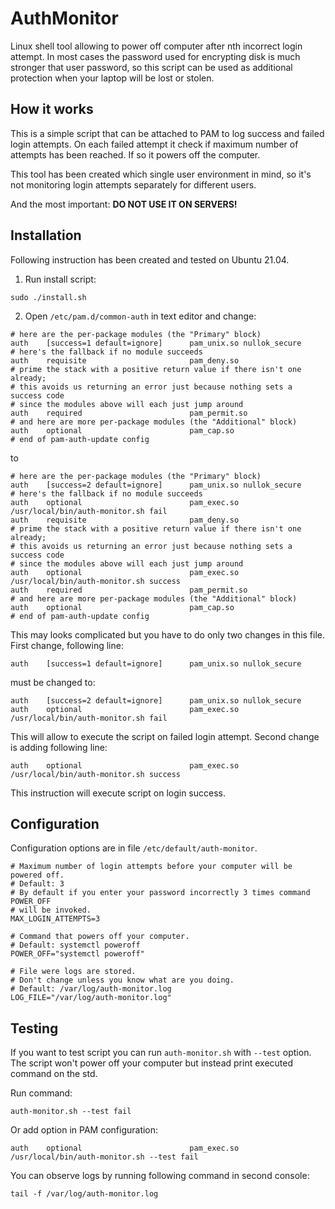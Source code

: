 # AuthMonitor
Linux shell tool allowing to power off computer after nth incorrect login attempt. In most cases the password used for encrypting disk is much stronger that user password, so this script can be used as additional protection when your laptop will be lost or stolen.

## How it works
This is a simple script that can be attached to PAM to log success and failed login attempts. On each failed attempt it check if maximum number of attempts has been reached. If so it powers off the computer.

This tool has been created which single user environment in mind, so it's not monitoring login attempts separately for different users.

And the most important: **DO NOT USE IT ON SERVERS!**

## Installation
Following instruction has been created and tested on Ubuntu 21.04.
1. Run install script:
```
sudo ./install.sh
```
2. Open `/etc/pam.d/common-auth` in text editor and change:
```
# here are the per-package modules (the "Primary" block)
auth    [success=1 default=ignore]      pam_unix.so nullok_secure
# here's the fallback if no module succeeds
auth    requisite                       pam_deny.so
# prime the stack with a positive return value if there isn't one already;
# this avoids us returning an error just because nothing sets a success code
# since the modules above will each just jump around
auth    required                        pam_permit.so
# and here are more per-package modules (the "Additional" block)
auth    optional                        pam_cap.so 
# end of pam-auth-update config

```
to
```
# here are the per-package modules (the "Primary" block)
auth    [success=2 default=ignore]      pam_unix.so nullok_secure
# here's the fallback if no module succeeds
auth    optional                        pam_exec.so /usr/local/bin/auth-monitor.sh fail
auth    requisite                       pam_deny.so
# prime the stack with a positive return value if there isn't one already;
# this avoids us returning an error just because nothing sets a success code
# since the modules above will each just jump around
auth    optional                        pam_exec.so /usr/local/bin/auth-monitor.sh success
auth    required                        pam_permit.so
# and here are more per-package modules (the "Additional" block)
auth    optional                        pam_cap.so 
# end of pam-auth-update config

```
This may looks complicated but you have to do only two changes in this file. First change, following line:
```
auth    [success=1 default=ignore]      pam_unix.so nullok_secure
```
must be changed to:
```
auth    [success=2 default=ignore]      pam_unix.so nullok_secure
auth    optional                        pam_exec.so /usr/local/bin/auth-monitor.sh fail
```
This will allow to execute the script on failed login attempt. Second change is adding following line:
```
auth    optional                        pam_exec.so /usr/local/bin/auth-monitor.sh success
```
This instruction will execute script on login success.

## Configuration
Configuration options are in file `/etc/default/auth-monitor`.
```
# Maximum number of login attempts before your computer will be powered off.
# Default: 3 
# By default if you enter your password incorrectly 3 times command POWER_OFF
# will be invoked.
MAX_LOGIN_ATTEMPTS=3

# Command that powers off your computer.
# Default: systemctl poweroff
POWER_OFF="systemctl poweroff"

# File were logs are stored.
# Don't change unless you know what are you doing.
# Default: /var/log/auth-monitor.log
LOG_FILE="/var/log/auth-monitor.log"
```

## Testing
If you want to test script you can run `auth-monitor.sh` with `--test` option. The script won't power off your computer but instead print executed command on the std.

Run command:
```
auth-monitor.sh --test fail
```
Or add option in PAM configuration:
```
auth    optional                        pam_exec.so /usr/local/bin/auth-monitor.sh --test fail
```
You can observe logs by running following command in second console:
```
tail -f /var/log/auth-monitor.log
```
